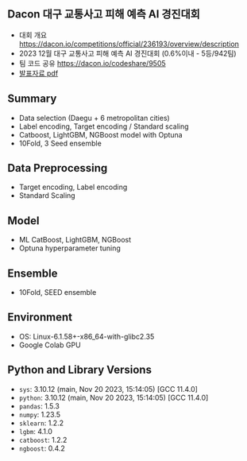 ## Dacon 대구 교통사고 피해 예측 AI 경진대회

- 대회 개요 https://dacon.io/competitions/official/236193/overview/description
- 2023 12월 대구 교통사고 피해 예측 AI 경진대회 (0.6%이내 - 5등/942팀)
- 팀 코드 공유 https://dacon.io/codeshare/9505 
- [발표자료 pdf](https://github.com/piabona/DG-traffic-accident-prediction/blob/e741e3a3d88d430936bdae88fbcf18f2588a7c62/docs/%E1%84%83%E1%85%A2%E1%84%80%E1%85%AE%20%E1%84%80%E1%85%AD%E1%84%90%E1%85%A9%E1%86%BC%E1%84%89%E1%85%A1%E1%84%80%E1%85%A9%20%E1%84%91%E1%85%B5%E1%84%92%E1%85%A2%20%E1%84%8B%E1%85%A8%E1%84%8E%E1%85%B3%E1%86%A8%20AI%20%E1%84%80%E1%85%A7%E1%86%BC%E1%84%8C%E1%85%B5%E1%86%AB%E1%84%83%E1%85%A2%E1%84%92%E1%85%AC_%E1%84%89%E1%85%A1%E1%86%B7%E1%84%8E%E1%85%A9%E1%86%BC%E1%84%89%E1%85%A1.pdf)

## Summary
- Data selection (Daegu + 6 metropolitan cities)
- Label encoding, Target encoding / Standard scaling
- Catboost, LightGBM, NGBoost model with Optuna
- 10Fold, 3 Seed ensemble

## Data Preprocessing 
- Target encoding, Label encoding 
- Standard Scaling 

## Model 
- ML CatBoost, LightGBM, NGBoost
- Optuna hyperparameter tuning

## Ensemble 
- 10Fold, SEED ensemble

## Environment
- OS: Linux-6.1.58+-x86_64-with-glibc2.35
- Google Colab GPU

## Python and Library Versions
- `sys`: 3.10.12 (main, Nov 20 2023, 15:14:05) [GCC 11.4.0]
- `python`: 3.10.12 (main, Nov 20 2023, 15:14:05) [GCC 11.4.0]
- `pandas`: 1.5.3
- `numpy`: 1.23.5
- `sklearn`: 1.2.2
- `lgbm`: 4.1.0
- `catboost`: 1.2.2
- `ngboost`: 0.4.2
